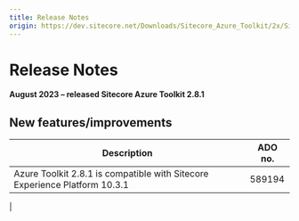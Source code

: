 ```yaml
---
title: Release Notes
origin: https://dev.sitecore.net/Downloads/Sitecore_Azure_Toolkit/2x/Sitecore_Azure_Toolkit_281/Release_Notes
---
```


# Release Notes

**August 2023 – released Sitecore Azure Toolkit 2.8.1**

## New features/improvements

 | Description | ADO no. |
 | --- | --- |
 | ​​Azure Toolkit 2.8.1 is compatible with Sitecore Experience Platform 10.3.1 | 589194  
 |